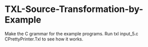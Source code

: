 # TXL-Source-Transformation-by-Example
Make the C grammar for the example programs. Run txl input_5.c CPrettyPrinter.Txl to see how it works.
